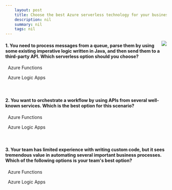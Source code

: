 ```yaml
---
    layout: post
    title: Choose the best Azure serverless technology for your business scenario 
    description: nil
    summary: nil
    tags: nil
---
```



 <a target="_blank" href="https://docs.microsoft.com/en-us/learn/modules/serverless-fundamentals/6-knowledge-check/"><i class="fas fa-external-link-alt"></i> </a>
 <img align="right" src="https://docs.microsoft.com/en-us/learn/achievements/serverless-fundamentals.svg">
####  1. You need to process messages from a queue, parse them by using some existing imperative logic written in Java, and then send them to a third-party API. Which serverless option should you choose?


<i class='fas fa-check-square' style='color: Dodgerblue;'></i> &nbsp;&nbsp;Azure Functions

<i class='far fa-square'></i> &nbsp;&nbsp;Azure Logic Apps
<br />
<br />
<br />

####  2. You want to orchestrate a workflow by using APIs from several well-known services. Which is the best option for this scenario?


<i class='far fa-square'></i> &nbsp;&nbsp;Azure Functions

<i class='fas fa-check-square' style='color: Dodgerblue;'></i> &nbsp;&nbsp;Azure Logic Apps
<br />
<br />
<br />

####  3. Your team has limited experience with writing custom code, but it sees tremendous value in automating several important business processes.  Which of the following options is your team's best option?


<i class='far fa-square'></i> &nbsp;&nbsp;Azure Functions

<i class='fas fa-check-square' style='color: Dodgerblue;'></i> &nbsp;&nbsp;Azure Logic Apps
<br />
<br />
<br />
